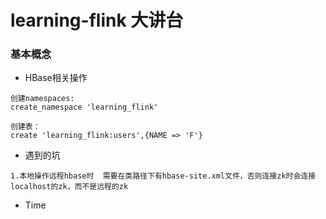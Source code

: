 # learning-flink 大讲台

### 基本概念
- HBase相关操作
```$xslt
创建namespaces: 
create_namespace 'learning_flink'

创建表：
create 'learning_flink:users',{NAME => 'F'}

```
   
- 遇到的坑
```$xslt
1.本地操作远程hbase时  需要在类路径下有hbase-site.xml文件，否则连接zk时会连接localhost的zk，而不是远程的zk
```
    
- Time